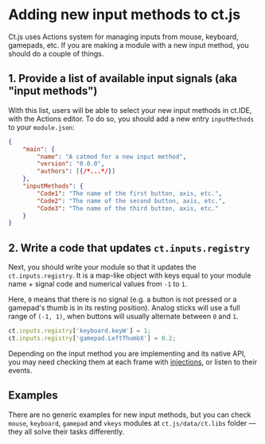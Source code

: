 # Adding new input methods to ct.js

Ct.js uses Actions system for managing inputs from mouse, keyboard, gamepads, etc. If you are making a module with a new input method, you should do a couple of things.

## 1. Provide a list of available input signals (aka "input methods")

With this list, users will be able to select your new input methods in ct.IDE, with the Actions editor. To do so, you should add a new entry `inputMethods` to your `module.json`:

```json
{
    "main": {
        "name": "A catmod for a new input method",
        "version": "0.0.0",
        "authors": [{/*...*/}]
    },
    "inputMethods": {
        "Code1": "The name of the first button, axis, etc.",
        "Code2": "The name of the second button, axis, etc.",
        "Code3": "The name of the third button, axis, etc."
    }
}
```

## 2. Write a code that updates `ct.inputs.registry`

Next, you should write your module so that it updates the `ct.inputs.registry`. It is a map-like object with keys equal to your module name + signal code and numerical values from `-1` to `1`.

Here, `0` means that there is no signal (e.g. a button is not pressed or a gamepad's thumb is in its resting position). Analog sticks will use a full range of `(-1, 1)`, when buttons will usually alternate between `0` and `1`.

```js
ct.inputs.registry['keyboard.keyW'] = 1;
ct.inputs.registry['gamepad.LeftThumbX'] = 0.2;
```

Depending on the input method you are implementing and its native API, you may need checking them at each frame with [injections](./events-and-injections.html), or listen to their events.

## Examples

There are no generic examples for new input methods, but you can check `mouse`, `keyboard`, `gamepad` and `vkeys` modules at `ct.js/data/ct.libs` folder — they all solve their tasks differently.

